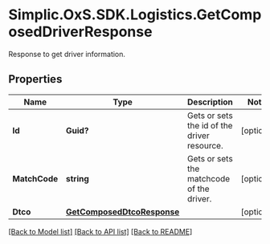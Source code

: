 # Simplic.OxS.SDK.Logistics.GetComposedDriverResponse
Response to get driver information.

## Properties

Name | Type | Description | Notes
------------ | ------------- | ------------- | -------------
**Id** | **Guid?** | Gets or sets the id of the driver resource. | [optional] 
**MatchCode** | **string** | Gets or sets the matchcode of the driver. | [optional] 
**Dtco** | [**GetComposedDtcoResponse**](GetComposedDtcoResponse.md) |  | [optional] 

[[Back to Model list]](../README.md#documentation-for-models) [[Back to API list]](../README.md#documentation-for-api-endpoints) [[Back to README]](../README.md)

